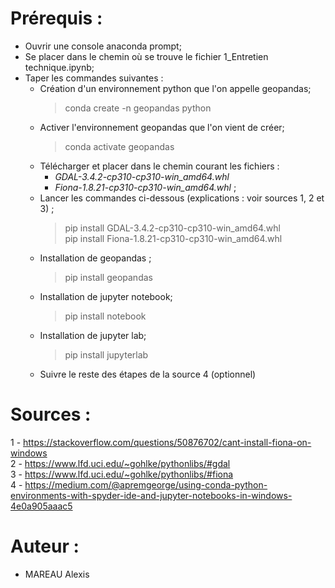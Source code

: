 # Prérequis :
- Ouvrir une console anaconda prompt;
- Se placer dans le chemin où se trouve le fichier 1_Entretien technique.ipynb;
- Taper les commandes suivantes :
	- Création d'un environnement python que l'on appelle geopandas;
	  > conda create -n geopandas python   
	- Activer l'environnement geopandas que l'on vient de créer;
	  > conda activate geopandas
	- Télécharger et placer dans le chemin courant les fichiers :  
		- *GDAL-3.4.2-cp310-cp310-win_amd64.whl*  
		- *Fiona-1.8.21-cp310-cp310-win_amd64.whl* ;
	- Lancer les commandes ci-dessous (explications : voir sources 1, 2 et 3) ;
	  > pip install GDAL-3.4.2-cp310-cp310-win_amd64.whl  
	  > pip install Fiona-1.8.21-cp310-cp310-win_amd64.whl
	- Installation de geopandas ;
	  > pip install geopandas
	- Installation de jupyter notebook;
	  > pip install notebook
	- Installation de jupyter lab;
	  > pip install jupyterlab
	- Suivre le reste des étapes de la source 4 (optionnel)

# Sources :
1 - https://stackoverflow.com/questions/50876702/cant-install-fiona-on-windows  
2 - https://www.lfd.uci.edu/~gohlke/pythonlibs/#gdal  
3 - https://www.lfd.uci.edu/~gohlke/pythonlibs/#fiona  
4 - https://medium.com/@apremgeorge/using-conda-python-environments-with-spyder-ide-and-jupyter-notebooks-in-windows-4e0a905aaac5  


# Auteur :
* MAREAU Alexis
